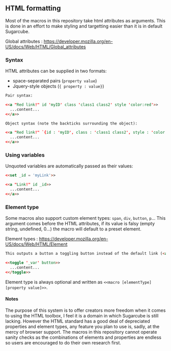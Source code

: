 ## HTML formatting ##

Most of the macros in this repository take html attributes as arguments. This is done in an effort to make styling and targetting easier than it is in default Sugarcube.

Global attributes : https://developer.mozilla.org/en-US/docs/Web/HTML/Global_attributes

### Syntax ###

HTML attributes can be supplied in two formats: 
- space-separated pairs (`property value`)
- Jquery-style objects (`{ property : value}`)

```html
Pair syntax:

<<a "Red link!" id 'myID' class 'class1 class2' style 'color:red'>>
  ...content...
<</a>>

Object syntax (note the backticks surrounding the object):

<<a "Red link!" `{id : 'myID', class : 'class1 class2', style : 'color:red'}`>>
  ...content...
<</a>>
```

### Using variables ###

Unquoted variables are automatically passed as their values:

```html
<<set _id = 'myLink'>>

<<a "Link!" id _id>>
  ...content...
<</a>>
```

### Element type ###

Some macros also support custom element types: `span`, `div`, `button`, `p`...
This argument comes before the HTML attributes, if its value is falsy (empty string, undefined, 0...) the macro will default to a preset element.

Element types : https://developer.mozilla.org/en-US/docs/Web/HTML/Element

```html
This outputs a button a toggling button instead of the default link (<a> element).

<<toggle '_var' button>>
  ...content...
<</toggle>>
```

Element type is always optional and written as `<<macro [elementType] [property value]>>`.

#### Notes ####

The purpose of this system is to offer creators more freedom when it comes to using the HTML toolbox, I feel it is a domain in which Sugarcube is still lacking.
However the HTML standard has a good deal of depreciated properties and element types, any feature you plan to use is, sadly, at the mercy of browser support.
The macros in this repository cannot operate sanity checks as the combinations of elements and properties are endless so users are encouraged to do their own research first.
